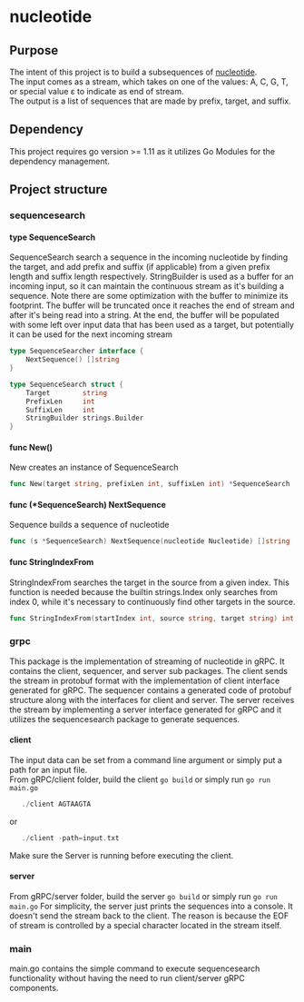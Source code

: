 # nucleotide

## Purpose

The intent of this project is to build a subsequences of [nucleotide](https://en.m.wikipedia.org/wiki/Nucleotide).  
The input comes as a stream, which takes on one of the values: A, C, G, T, or special value ε to indicate as end of stream.  
The output is a list of sequences that are made by prefix, target, and suffix.  

## Dependency

This project requires go version >= 1.11 as it utilizes Go Modules for the dependency management.

## Project structure

### sequencesearch

#### type SequenceSearch

SequenceSearch search a sequence in the incoming nucleotide by finding the target, and add prefix and suffix (if applicable)
from a given  prefix length and suffix length respectively.
StringBuilder is used as a buffer for an incoming input, so it can maintain the continuous stream as it's building a sequence.
Note there are some optimization with the buffer to minimize its footprint.
The buffer will be truncated once it reaches the end of stream and after it's being read into a string.
At the end, the buffer will be populated with some left over input data that has been used as a target, but potentially
it can be used for the next incoming stream

``` go
type SequenceSearcher interface {
    NextSequence() []string
}

type SequenceSearch struct {
    Target        string
    PrefixLen     int
    SuffixLen     int
    StringBuilder strings.Builder
}
```

#### func New()

New creates an instance of SequenceSearch

``` go
func New(target string, prefixLen int, suffixLen int) *SequenceSearch
```

#### func (*SequenceSearch) NextSequence

Sequence builds a sequence of nucleotide

``` go
func (s *SequenceSearch) NextSequence(nucleotide Nucleotide) []string
```

#### func StringIndexFrom

StringIndexFrom searches the target in the source from a given index.  This function is needed because the builtin strings.Index only searches from index 0, while it's necessary to continuously find other targets in the source.

``` go
func StringIndexFrom(startIndex int, source string, target string) int
```

### grpc

This package is the implementation of streaming of nucleotide in gRPC.  It contains the client, sequencer, and server sub packages.  The client sends the stream in protobuf format with the implementation of client interface generated for gRPC.  The sequencer contains a generated code of protobuf structure along with the interfaces for client and server.  The server receives the stream by implementing a server interface generated for gRPC and it utilizes the sequencesearch package to generate sequences.

#### client

The input data can be set from a command line argument or simply put a path for an input file.  
From gRPC/client folder, build the client `go build` or simply run `go run main.go`

``` go
   ./client AGTAAGTA
```

or

``` go
   ./client -path=input.txt
```

Make sure the Server is running before executing the client.

#### server

From gRPC/server folder, build the server `go build` or simply run `go run main.go`
For simplicity, the server just prints the sequences into a console.  It doesn't send the stream back to the client.
The reason is because the EOF of stream is controlled by a special character located in the stream itself.

### main

main.go contains the simple command to execute sequencesearch functionality without having the need to run client/server gRPC components.
